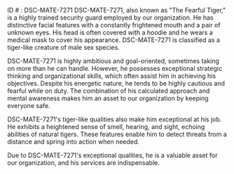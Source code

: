 ID # : DSC-MATE-7271
DSC-MATE-7271, also known as "The Fearful Tiger," is a highly trained security guard employed by our organization. He has distinctive facial features with a constantly frightened mouth and a pair of unknown eyes. His head is often covered with a hoodie and he wears a medical mask to cover his appearance. DSC-MATE-7271 is classified as a tiger-like creature of male sex species.

DSC-MATE-7271 is highly ambitious and goal-oriented, sometimes taking on more than he can handle. However, he possesses exceptional strategic thinking and organizational skills, which often assist him in achieving his objectives. Despite his energetic nature, he tends to be highly cautious and fearful while on duty. The combination of his calculated approach and mental awareness makes him an asset to our organization by keeping everyone safe.

DSC-MATE-7271's tiger-like qualities also make him exceptional at his job. He exhibits a heightened sense of smell, hearing, and sight, echoing abilities of natural tigers. These features enable him to detect threats from a distance and spring into action when needed.

Due to DSC-MATE-7271's exceptional qualities, he is a valuable asset for our organization, and his services are indispensable.